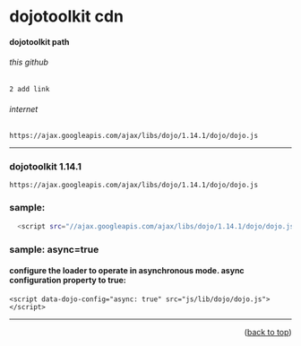 <a name="topage"></a>

# dojotoolkit cdn

#### dojotoolkit path

###### this github
```
2 add link
```

###### internet

```
https://ajax.googleapis.com/ajax/libs/dojo/1.14.1/dojo/dojo.js
```

-----

### dojotoolkit 1.14.1
```
https://ajax.googleapis.com/ajax/libs/dojo/1.14.1/dojo/dojo.js
```

### sample:
```sh
  <script src="//ajax.googleapis.com/ajax/libs/dojo/1.14.1/dojo/dojo.js"></script>
```

### sample: async=true

#### configure the loader to operate in asynchronous mode. async configuration property to true:
```
<script data-dojo-config="async: true" src="js/lib/dojo/dojo.js"></script>
```

----

<p align="right">(<a href="#topage">back to top</a>)</p>
<br/>
<br/>
